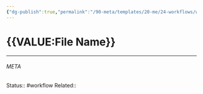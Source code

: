 ```yaml
---
{"dg-publish":true,"permalink":"/90-meta/templates/20-me/24-workflows/workflow/"}
---
```


# {{VALUE:File Name}}
---




###### META
Status:: #workflow
Related:: 
